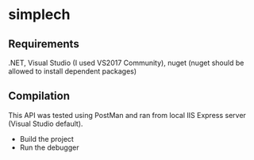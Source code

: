 # simplech

## Requirements

.NET, Visual Studio (I used VS2017 Community), nuget (nuget should be allowed to install dependent packages)

## Compilation

This API was tested using PostMan and ran from local IIS Express server (Visual Studio default).

- Build the project
- Run the debugger
